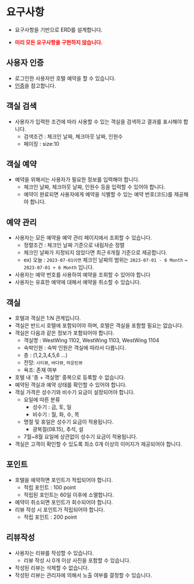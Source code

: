 # 요구사항

* 요구사항을 기반으로 ERD를 설계합니다.
* <p style="color:red; font-weight: bold" >미리 모든 요구사항을 구현하지 않습니다. </p>

## 사용자 인증

* 로그인한 사용자만 호텔 예약을 할 수 있습니다.
* [인증](3-0.인증.md)을 참고합니다.

## 객실 검색

* 사용자가 입력한 조건에 따라 사용할 수 있는 객실을 검색하고 결과를 표시해야 합니다.
    * 검색조건 : 체크인 날짜, 체크아웃 날짜, 인원수
    * 페이징 : size:10

## 객실 예약

* 예약을 위해서는 사용자가 필요한 정보를 입력해야 합니다.
    * 체크인 날짜, 체크아웃 날짜, 인원수 등을 입력할 수 있어야 합니다.
    * 예약이 완료되면 사용자에게 예약을 식별할 수 있는 예약 번호(코드)를 제공해야 합니다.

## 예약 관리

* 사용자는 모든 예약을 예약 관리 페이지에서 조회할 수 있습니다.
    * 정렬조건 : 체크인 날짜 기준으로 내림차순 정렬
    * 체크인 날짜가 지정되지 않았다면 최근 6개월 기준으로 제공합니다.
    * ex) 오늘 : `2023-07-01이면` 체크인 날짜의 범위는 `2023-07-01 - 6 Month` ~  `2023-07-01 + 6 Month` 입니다.
* 사용자는 예약 번호를 사용하여 예약을 조회할 수 있어야 합니다
* 사용자는 유효한 예약에 대해서 예약을 취소할 수 있습니다.

## 객실

* 호텔과 객실은 1:N 관계입니다.
* 객실은 반드시 호텔에 포함되어야 하며, 호텔은 객실을 포함할 필요는 없습니다.
* 객실은 다음과 같은 정보가 포함되어야 합니다.
    * 객실명 : WestWing 1102, WestWing 1103, WestWing 1104
    * 숙박인원 : 숙박 인원은 객실에 따라서 다릅니다.
    * 층 : (1,2,3,4,5,6 ...)
    * 전망: `시티뷰`, `바다뷰`, `마운틴뷰`
    * 욕조: 존재 여부
* 호텔 내 '층 + 객실명' 중복으로 등록할 수 없습니다.
* 예약된 객실과 예약 상태를 확인할 수 있어야 합니다.
* 객실 가격은 성수기와 비수기 요금이 설정되어야 합니다.
    * 요일에 따른 분류
        * 성수기 : 금, 토, 일
        * 비수기 : 월, 화, 수, 목
    * 명절 및 휴일은 성수기 요금이 적용됩니다.
        * 광복절(08.15), 추석, 설
    * 7월~8월 요일에 상관없이 성수기 요금이 적용됩니다.
* 객실은 고객이 확인할 수 있도록 최소 0개 이상의 이미지가 제공되어야 합니다.

## 포인트

* 호텔을 예약하면 포인트가 적립되어야 합니다.
    * 적립 포인트 : 100 point
    * 적립된 포인트는 60일 이후에 소멸합니다.
* 예약이 취소되면 포인트가 회수되어야 합니다.
* 리뷰 작성 시 포인트가 적립되어야 합니다.
    * 적립 포인트 : 200 point

## 리뷰작성

* 사용자는 리뷰를 작성할 수 있습니다.
    * 리뷰 작성 시 0개 이상 사진을 포함할 수 있습니다.
* 작성된 리뷰는 삭제할 수 없습니다.
* 작성된 리뷰는 관리자에 의해서 노출 여부를 결정할 수 있습니다.